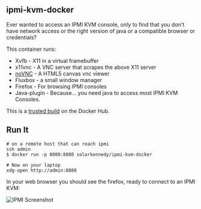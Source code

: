 ## ipmi-kvm-docker

Ever wanted to access an IPMI KVM console, only to find that you don't
have network access or the right version of java or a compatible 
browser or credentials?

This container runs:

* Xvfb - X11 in a virtual framebuffer
* x11vnc - A VNC server that scrapes the above X11 server
* [noVNC](https://kanaka.github.io/noVNC/) - A HTML5 canvas vnc viewer
* Fluxbox - a small window manager
* Firefox - For browsing IPMI consoles
* Java-plugin - Because... you need java to access most IPMI KVM Consoles.

This is a [trusted build](https://registry.hub.docker.com/u/solarkennedy/ipmi-kvm-docker/)
on the Docker Hub.

## Run It

    # on a remote host that can reach ipmi
    ssh admin
    $ docker run -p 8080:8080 solarkennedy/ipmi-kvm-docker
    
    # Now on your laptop
    xdg-open http://admin:8080

In your web browser you should see the firefox, ready to connect to 
an IPMI KVM:

![IPMI Screenshot](https://raw.githubusercontent.com/solarkennedy/ipmi-kvm-docker/master/screenshot.png)
